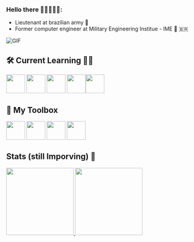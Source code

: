 ### Hello there 🦾🦾👾🦾🦾:

- Lieutenant at brazilian army 🥇
- Former computer engineer at Military Engineering Institue - IME 🚡 🇧🇷

![GIF]([https://tenor.com/bf5f6.gif](https://tenor.com/view/munchlax-gonbe-mampfaxo-ronflex-goinfrex-gif-21638745))

## 🛠️ Current Learning 👨‍🎓
<img loading="lazy" src="https://cdn.jsdelivr.net/gh/devicons/devicon/icons/linux/linux-original.svg" width="50" height="50"/>  <img src="https://cdn.jsdelivr.net/gh/devicons/devicon/icons/cplusplus/cplusplus-line.svg" width="50" height="50"/> <img src="https://cdn.jsdelivr.net/gh/devicons/devicon/icons/docker/docker-plain-wordmark.svg" width="50" height="50"/> <img src="https://cdn.jsdelivr.net/gh/devicons/devicon/icons/java/java-original-wordmark.svg" width="50" height="50" /><img src="https://cdn.jsdelivr.net/gh/devicons/devicon/icons/latex/latex-original.svg" width="50" height="50" />
          
          
          

## 🎨 My Toolbox
 <img src="https://cdn.jsdelivr.net/gh/devicons/devicon/icons/python/python-original-wordmark.svg" width="50" height="50" /> <img src="https://cdn.jsdelivr.net/gh/devicons/devicon/icons/pytorch/pytorch-original-wordmark.svg" width="50" height="50" /> <img src="https://cdn.jsdelivr.net/gh/devicons/devicon/icons/canva/canva-original.svg" width="50" height="50" /> 
            <img src="https://cdn.jsdelivr.net/gh/devicons/devicon/icons/slack/slack-original-wordmark.svg" width="50" height="50"/>


 ## Stats (still Imporving) 🤯    
<div>
<a href="https://github.com/seu-usuário-aqui">
<img loading="lazy" height="180em" src="https://github-readme-stats.vercel.app/api/top-langs/?username=MeatValley&layout=compact&langs_count=7&theme=dracula"/>
<img loading="lazy" height="180em" src="https://github-readme-stats.vercel.app/api?username=MeatValley&show_icons=true&theme=dracula&include_all_commits=true&count_private=true"/>
</div>
